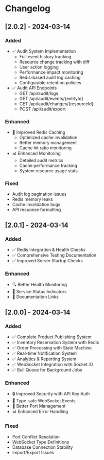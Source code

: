 # Changelog

## [2.0.2] - 2024-03-14

### Added
- ✅ Audit System Implementation
  - Full event history tracking
  - Resource change tracking with diff
  - User action logging
  - Performance impact monitoring
  - Redis-based audit log caching
  - Configurable retention policies
- ✅ Audit API Endpoints
  - GET /api/audit/logs
  - GET /api/audit/events/{entityId}
  - GET /api/audit/changes/{resourceId}
  - POST /api/audit/export

### Enhanced
- 🔄 Improved Redis Caching
  - Optimized cache invalidation
  - Better memory management
  - Cache hit ratio monitoring
- 📊 Enhanced Monitoring
  - Detailed audit metrics
  - Cache performance tracking
  - System resource usage stats

### Fixed
- Audit log pagination issues
- Redis memory leaks
- Cache invalidation bugs
- API response formatting

## [2.0.1] - 2024-03-14

### Added
- ✅ Redis Integration & Health Checks
- ✅ Comprehensive Testing Documentation
- ✅ Improved Server Startup Checks

### Enhanced
- 🔍 Better Health Monitoring
- 🚦 Service Status Indicators
- 📝 Documentation Links

## [2.0.0] - 2024-03-14

### Added
- ✅ Complete Product Publishing System
- ✅ Inventory Reservation System with Redis
- ✅ Order Processing with State Machine
- ✅ Real-time Notification System
- ✅ Analytics & Reporting System
- ✅ WebSocket Integration with Socket.IO
- ✅ Bull Queue for Background Jobs

### Enhanced
- 🔒 Improved Security with API Key Auth
- 📝 Type-safe WebSocket Events
- 🚀 Better Port Management
- 📊 Enhanced Error Handling

### Fixed
- Port Conflict Resolution
- WebSocket Type Definitions
- Database Connection Stability
- Import/Export Issues
